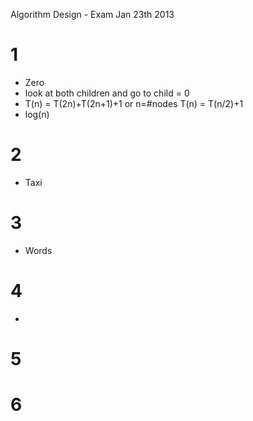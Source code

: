 Algorithm Design - Exam Jan 23th 2013 
# 1
- Zero
- look at both children and go to child = 0
- T(n) = T(2n)+T(2n+1)+1
    or
    n=#nodes
    T(n) = T(n/2)+1
- log(n)

# 2
- Taxi

# 3
- Words

# 4
-

# 5

# 6
